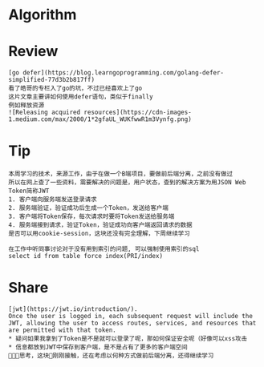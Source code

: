 # Algorithm

# Review
    [go defer](https://blog.learngoprogramming.com/golang-defer-simplified-77d3b2b817ff)
    看了皓哥的专栏入了go的坑，不过已经喜欢上了go
    这片文章主要讲如何使用defer语句，类似于finally
    例如释放资源
    ![Releasing acquired resources](https://cdn-images-1.medium.com/max/2000/1*2gfaUL_WUKfwwR1m3Vynfg.png)

# Tip
    本周学习的技术，来源工作，由于在做一个B端项目，要做前后端分离，之前没有做过
    所以在网上查了一些资料，需要解决的问题是，用户状态，查到的解决方案为用JSON Web Token简称JWT
    1. 客户端向服务端发送登录请求
    2. 服务端验证，验证成功后生成一个Token，发送给客户端
    3. 客户端将Token保存，每次请求时要将Token发送给服务端
    4. 服务端接到请求，验证Token，验证成功向客户端返回请求的数据
    是否可以用cookie-session，这块还没有完全理解，下周继续学习

    在工作中听同事讨论对于没有用到索引的问题, 可以强制使用索引的sql
    select id from table force index(PRI/index) 

# Share
    [jwt](https://jwt.io/introduction/).
    Once the user is logged in, each subsequent request will include the JWT, allowing the user to access routes, services, and resources that are permitted with that token.
    * 疑问如果我拿到了Token是不是就可以登录了呢，那如何保证安全呢（好像可以xss攻击
    * 信息都放到JWT中保存到客户端，是不是占有了更多的客户端空间
    思考，这块刚刚接触，还在考虑以何种方式做前后端分离，还得继续学习

    